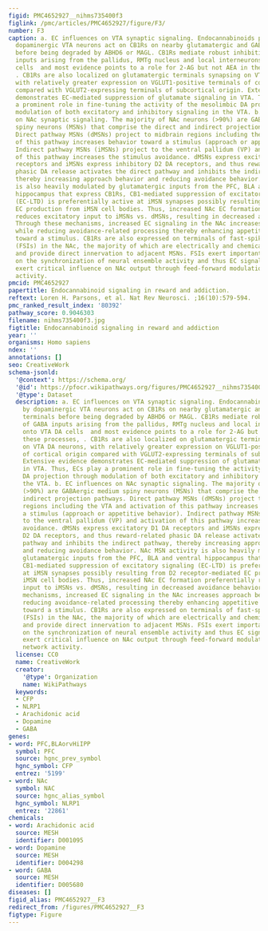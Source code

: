 ```yaml
---
figid: PMC4652927__nihms735400f3
figlink: /pmc/articles/PMC4652927/figure/F3/
number: F3
caption: a. EC influences on VTA synaptic signaling. Endocannabinoids produced by
  dopaminergic VTA neurons act on CB1Rs on nearby glutamatergic and GABAergic terminals
  before being degraded by ABHD6 or MAGL. CB1Rs mediate robust inhibition of GABA
  inputs arising from the pallidus, RMTg nucleus and local interneurons onto VTA DA
  cells  and most evidence points to a role for 2-AG but not AEA in these processes,
  . CB1Rs are also localized on glutamatergic terminals synapsing on VTA DA neurons,
  with relatively greater expression on VGLUT1-positive terminals of cortical origin
  compared with VGLUT2-expressing terminals of subcortical origin. Extensive evidence
  demonstrates EC-mediated suppression of glutamate signaling in VTA. Thus, ECs play
  a prominent role in fine-tuning the activity of the mesolimbic DA projection through
  modulation of both excitatory and inhibitory signaling in the VTA. b. EC influences
  on NAc synaptic signaling. The majority of NAc neurons (>90%) are GABAergic medium
  spiny neurons (MSNs) that comprise the direct and indirect projection pathways.
  Direct pathway MSNs (dMSNs) project to midbrain regions including the VTA and activation
  of this pathway increases behavior toward a stimulus (approach or appetitive behavior).
  Indirect pathway MSNs (iMSNs) project to the ventral pallidum (VP) and activation
  of this pathway increases the stimulus avoidance. dMSNs express excitatory D1 DA
  receptors and iMSNs express inhibitory D2 DA receptors, and thus reward-related
  phasic DA release activates the direct pathway and inhibits the indirect pathway,
  thereby increasing approach behavior and reducing avoidance behavior. NAc MSN activity
  is also heavily modulated by glutamatergic inputs from the PFC, BLA and ventral
  hippocampus that express CB1Rs, CB1-mediated suppression of excitatory signaling
  (EC-LTD) is preferentially active at iMSN synapses possibly resulting from D2 receptor-mediated
  EC production from iMSN cell bodies. Thus, increased NAc EC formation preferentially
  reduces excitatory input to iMSNs vs. dMSNs, resulting in decreased avoidance behavior.
  Through these mechanisms, increased EC signaling in the NAc increases approach behavior
  while reducing avoidance-related processing thereby enhancing appetitive responding
  toward a stimulus. CB1Rs are also expressed on terminals of fast-spiking interneurons
  (FSIs) in the NAc, the majority of which are electrically and chemically coupled
  and provide direct innervation to adjacent MSNs. FSIs exert important influence
  on the synchronization of neural ensemble activity and thus EC signaling may also
  exert critical influence on NAc output through feed-forward modulation of MSN network
  activity.
pmcid: PMC4652927
papertitle: Endocannabinoid signaling in reward and addiction.
reftext: Loren H. Parsons, et al. Nat Rev Neurosci. ;16(10):579-594.
pmc_ranked_result_index: '80392'
pathway_score: 0.9046303
filename: nihms735400f3.jpg
figtitle: Endocannabinoid signaling in reward and addiction
year: ''
organisms: Homo sapiens
ndex: ''
annotations: []
seo: CreativeWork
schema-jsonld:
  '@context': https://schema.org/
  '@id': https://pfocr.wikipathways.org/figures/PMC4652927__nihms735400f3.html
  '@type': Dataset
  description: a. EC influences on VTA synaptic signaling. Endocannabinoids produced
    by dopaminergic VTA neurons act on CB1Rs on nearby glutamatergic and GABAergic
    terminals before being degraded by ABHD6 or MAGL. CB1Rs mediate robust inhibition
    of GABA inputs arising from the pallidus, RMTg nucleus and local interneurons
    onto VTA DA cells  and most evidence points to a role for 2-AG but not AEA in
    these processes, . CB1Rs are also localized on glutamatergic terminals synapsing
    on VTA DA neurons, with relatively greater expression on VGLUT1-positive terminals
    of cortical origin compared with VGLUT2-expressing terminals of subcortical origin.
    Extensive evidence demonstrates EC-mediated suppression of glutamate signaling
    in VTA. Thus, ECs play a prominent role in fine-tuning the activity of the mesolimbic
    DA projection through modulation of both excitatory and inhibitory signaling in
    the VTA. b. EC influences on NAc synaptic signaling. The majority of NAc neurons
    (>90%) are GABAergic medium spiny neurons (MSNs) that comprise the direct and
    indirect projection pathways. Direct pathway MSNs (dMSNs) project to midbrain
    regions including the VTA and activation of this pathway increases behavior toward
    a stimulus (approach or appetitive behavior). Indirect pathway MSNs (iMSNs) project
    to the ventral pallidum (VP) and activation of this pathway increases the stimulus
    avoidance. dMSNs express excitatory D1 DA receptors and iMSNs express inhibitory
    D2 DA receptors, and thus reward-related phasic DA release activates the direct
    pathway and inhibits the indirect pathway, thereby increasing approach behavior
    and reducing avoidance behavior. NAc MSN activity is also heavily modulated by
    glutamatergic inputs from the PFC, BLA and ventral hippocampus that express CB1Rs,
    CB1-mediated suppression of excitatory signaling (EC-LTD) is preferentially active
    at iMSN synapses possibly resulting from D2 receptor-mediated EC production from
    iMSN cell bodies. Thus, increased NAc EC formation preferentially reduces excitatory
    input to iMSNs vs. dMSNs, resulting in decreased avoidance behavior. Through these
    mechanisms, increased EC signaling in the NAc increases approach behavior while
    reducing avoidance-related processing thereby enhancing appetitive responding
    toward a stimulus. CB1Rs are also expressed on terminals of fast-spiking interneurons
    (FSIs) in the NAc, the majority of which are electrically and chemically coupled
    and provide direct innervation to adjacent MSNs. FSIs exert important influence
    on the synchronization of neural ensemble activity and thus EC signaling may also
    exert critical influence on NAc output through feed-forward modulation of MSN
    network activity.
  license: CC0
  name: CreativeWork
  creator:
    '@type': Organization
    name: WikiPathways
  keywords:
  - CFP
  - NLRP1
  - Arachidonic acid
  - Dopamine
  - GABA
genes:
- word: PFC,BLAorvHiIPP
  symbol: PFC
  source: hgnc_prev_symbol
  hgnc_symbol: CFP
  entrez: '5199'
- word: NAc
  symbol: NAC
  source: hgnc_alias_symbol
  hgnc_symbol: NLRP1
  entrez: '22861'
chemicals:
- word: Arachidonic acid
  source: MESH
  identifier: D001095
- word: Dopamine
  source: MESH
  identifier: D004298
- word: GABA
  source: MESH
  identifier: D005680
diseases: []
figid_alias: PMC4652927__F3
redirect_from: /figures/PMC4652927__F3
figtype: Figure
---
```

